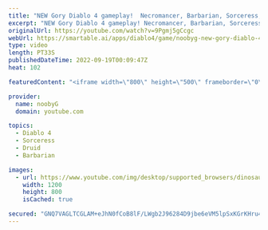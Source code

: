 ```yaml
---
title: "NEW Gory Diablo 4 gameplay!  Necromancer, Barbarian, Sorceress, and Druid! #shorts #diablo4 #diablo"
excerpt: "NEW Gory Diablo 4 gameplay! Necromancer, Barbarian, Sorceress, and Druid! #shorts #diablo4 #diablo Please subscribe for ..."
originalUrl: https://youtube.com/watch?v=9Pgmj5gCcgc
webUrl: https://smartable.ai/apps/diablo4/game/noobyg-new-gory-diablo-4-gameplay-necromancer-barbarian-sorceress-and-druid-shorts-diablo4-diablo/
type: video
length: PT33S
publishedDateTime: 2022-09-19T00:09:47Z
heat: 102

featuredContent: "<iframe width=\"800\" height=\"500\" frameborder=\"0\" src=\"https://www.youtube.com/embed/9Pgmj5gCcgc\" allow=\"accelerometer; autoplay; encrypted-media; gyroscope; picture-in-picture\" allowfullscreen></iframe>"

provider:
  name: noobyG
  domain: youtube.com

topics:
  - Diablo 4
  - Sorceress
  - Druid
  - Barbarian

images:
  - url: https://www.youtube.com/img/desktop/supported_browsers/dinosaur.png
    width: 1200
    height: 800
    isCached: true

secured: "GNQ7VAGLTCGLAM+eJhN0fCoB8lF/LWgb2J96284D9jbe6eVM5lpSxKGrKHru4aTG8tHQLVb5FmDis0zEP+Acl624sXU7t5tdIOfhEx8iOLCf2hEeSRMnTcGXzFlYt9wR5M+5QatVTYgEvFAMGxiDb3Dn9vv+5/kg7H8zyBh4TKM+XVumut3AVxm3QKm8ASDiyuPq1rFnHu/egEQMLD+gFgDN4cbir539GIOynBQLLtvtvRQLpVXag/qBixw6aUcpQy0irsl0LgYz7/af/9BmYIhso+WqCWp1BuyQ25xnC/4M+aWo1w5hzzOlcEdctTlwYtstIy6fAWANELuyEYkXvP7c+vkB10hpnrwdrxDo9nNxPgDZXppjrKwa6+ssApSbChRj5Jwbt9QRxckOFgtblAGSfchhSjFumlhsEjnr3qo=;ZXt8DaOnGAl9RgpZMHgtsw=="
---
```



